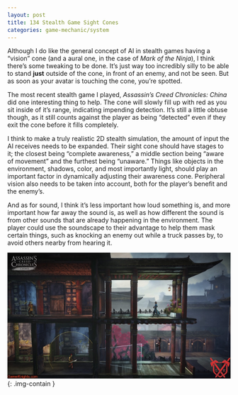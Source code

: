 ```yaml
---
layout: post
title: 134 Stealth Game Sight Cones
categories: game-mechanic/system
---
```

Although I do like the general concept of AI in stealth games having a “vision” cone (and a aural one, in the case of *Mark of the Ninja*), I think there’s some tweaking to be done.  It’s just way too incredibly silly to be able to stand **just** outside of the cone, in front of an enemy, and not be seen.  But as soon as your avatar is touching the cone, you’re spotted.

The most recent stealth game I played, *Assassin’s Creed Chronicles: China* did one interesting thing to help.  The cone will slowly fill up with red as you sit inside of it’s range, indicating impending detection.  It’s still a little obtuse though, as it still counts against the player as being “detected” even if they exit the cone before it fills completely.

I think to make a truly realistic 2D stealth simulation, the amount of input the AI receives needs to be expanded.  Their sight cone should have stages to it; the closest being “complete awareness,” a middle section being “aware of movement” and the furthest being “unaware.”  Things like objects in the environment, shadows, color, and most importantly light, should play an important factor in dynamically adjusting their awareness cone.  Peripheral vision also needs to be taken into account, both for the player’s benefit and the enemy’s.

And as for sound, I think it’s less important how loud something is, and more important how far away the sound is, as well as how different the sound is from other sounds that are already happening in the environment.  The player could use the soundscape to their advantage to help them mask certain things, such as knocking an enemy out while a truck passes by, to avoid others nearby from hearing it.

![Assassins](/img/games/134_Stealth_Game_Sight_Cones.jpg "Assassins"){: .img-contain }